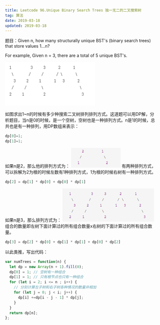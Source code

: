 ```yaml
---
title: Leetcode 96.Unique Binary Search Trees 独一无二的二叉搜索树
tag: 算法
date: 2019-03-18
updated: 2019-03-18
---
```


题目：Given n, how many structurally unique BST's (binary search trees) that store values 1...n?

For example,
Given n = 3, there are a total of 5 unique BST's.

![Alt text](./1552904204904.png)

如图求出1~n的时候有多少种搜索二叉树排列排列方式。这道题可以用DP解，分析题目，当n是0的时候，是一个空树，空树也是一种排列方式。n是1的时候，总共也是有一种排列，用DP数组来表示：
```javascript
dp[0]=1;
dp[1]=1;
```
如果n是2，那么他的排列方式为：
![Alt text](./1552904512357.png)
有两种排列方式，可以拆解为2为根的时候左数有1种排列方式，1为根的时候右树有一种排列方式。
```javascript
dp[2] = dp[1] * dp[0] + dp[0] * dp[1]
```

如果n是3，那么排列方式为：
![Alt text](./1552904610230.png)
组合的数量即左树下面计算过的所有组合数量x右树的下面计算过的所有组合数量。
```javascript
dp[3] = dp[2] * dp[0] + dp[1] * dp[1] + dp[0] * dp[2]
```
以此类推，写出代码：
```javascript
var numTrees = function(n) {
  let dp = new Array(n + 1).fill(0);
  dp[0] = 1; // 空树有一种组合
  dp[1] = 1; // 只有根节点也只有一种组合
  for (let i = 2; i <= n ; i++) {
    // 分别计算左子树和右子树各种情况的数量并相加
    for (let j = 0; j < i; j++) {
      dp[i] +=dp[i - j - 1] * dp[j];
    }
  }
  return dp[n];
};
```